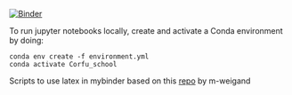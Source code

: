 [![Binder](https://mybinder.org/badge_logo.svg)](https://mybinder.org/v2/gh/richbrito/Corfu_school/HEAD?labpath=SNR_bosoncloud.ipynb)

To run jupyter notebooks locally, create and activate a Conda environment by doing:

```
conda env create -f environment.yml
conda activate Corfu_school
```

Scripts to use latex in mybinder based on this [repo](https://github.com/m-weigand/binder-example-latex-mpl) by m-weigand
